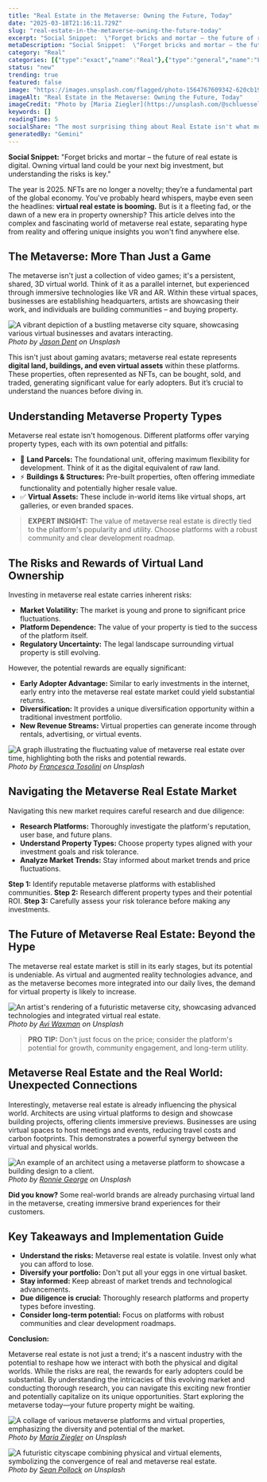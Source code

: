 ```yaml
---
title: "Real Estate in the Metaverse: Owning the Future, Today"
date: "2025-03-18T21:16:11.729Z"
slug: "real-estate-in-the-metaverse-owning-the-future-today"
excerpt: "Social Snippet:  \"Forget bricks and mortar – the future of real estate is digital.  Owning virtual land could be your next big investment, but understanding the risks is key.\""
metaDescription: "Social Snippet:  \"Forget bricks and mortar – the future of real estate is digital.  Owning virtual land could be your next big investment, but understandin..."
category: "Real"
categories: [{"type":"exact","name":"Real"},{"type":"general","name":"Finance"},{"type":"medium","name":"Investment Strategies"},{"type":"specific","name":"Property Valuation"},{"type":"niche","name":"Luxury Condos"}]
status: "new"
trending: true
featured: false
image: "https://images.unsplash.com/flagged/photo-1564767609342-620cb19b2357?q=85&w=1200&fit=max&fm=webp&auto=compress"
imageAlt: "Real Estate in the Metaverse: Owning the Future, Today"
imageCredit: "Photo by [Maria Ziegler](https://unsplash.com/@schluesseldienstvergleich_eu) on Unsplash"
keywords: []
readingTime: 5
socialShare: "The most surprising thing about Real Estate isn't what most people think. Find out what experts really say about this game-changing topic."
generatedBy: "Gemini"
---
```




**Social Snippet:**  "Forget bricks and mortar – the future of real estate is digital.  Owning virtual land could be your next big investment, but understanding the risks is key."

The year is 2025.  NFTs are no longer a novelty; they’re a fundamental part of the global economy.  You've probably heard whispers, maybe even seen the headlines:  **virtual real estate is booming.** But is it a fleeting fad, or the dawn of a new era in property ownership? This article delves into the complex and fascinating world of metaverse real estate, separating hype from reality and offering unique insights you won't find anywhere else.

## The Metaverse: More Than Just a Game

The metaverse isn't just a collection of video games; it's a persistent, shared, 3D virtual world.  Think of it as a parallel internet, but experienced through immersive technologies like VR and AR.  Within these virtual spaces, businesses are establishing headquarters, artists are showcasing their work, and individuals are building communities – and buying property.

![A vibrant depiction of a bustling metaverse city square, showcasing various virtual businesses and avatars interacting.](https://images.unsplash.com/photo-1582407947304-fd86f028f716?q=85&w=1200&fit=max&fm=webp&auto=compress)
*Photo by [Jason Dent](https://unsplash.com/@jdent) on Unsplash*

This isn't just about gaming avatars;  metaverse real estate represents **digital land, buildings, and even virtual assets** within these platforms.  These properties, often represented as NFTs, can be bought, sold, and traded, generating significant value for early adopters.  But it’s crucial to understand the nuances before diving in.

## Understanding Metaverse Property Types

Metaverse real estate isn't homogenous.  Different platforms offer varying property types, each with its own potential and pitfalls:

* 🔑 **Land Parcels:**  The foundational unit, offering maximum flexibility for development. Think of it as the digital equivalent of raw land.
* ⚡ **Buildings & Structures:** Pre-built properties, often offering immediate functionality and potentially higher resale value.
* ✅ **Virtual Assets:**  These include in-world items like virtual shops, art galleries, or even branded spaces.

> **EXPERT INSIGHT:**  The value of metaverse real estate is directly tied to the platform's popularity and utility.  Choose platforms with a robust community and clear development roadmap.

## The Risks and Rewards of Virtual Land Ownership

Investing in metaverse real estate carries inherent risks:

* **Market Volatility:**  The market is young and prone to significant price fluctuations.
* **Platform Dependence:**  The value of your property is tied to the success of the platform itself.
* **Regulatory Uncertainty:**  The legal landscape surrounding virtual property is still evolving.

However, the potential rewards are equally significant:

* **Early Adopter Advantage:**  Similar to early investments in the internet, early entry into the metaverse real estate market could yield substantial returns.
* **Diversification:**  It provides a unique diversification opportunity within a traditional investment portfolio.
* **New Revenue Streams:**  Virtual properties can generate income through rentals, advertising, or virtual events.

![A graph illustrating the fluctuating value of metaverse real estate over time, highlighting both the risks and potential rewards.](https://images.unsplash.com/photo-1560448204-e02f11c3d0e2?q=85&w=1200&fit=max&fm=webp&auto=compress)
*Photo by [Francesca Tosolini](https://unsplash.com/@fromitaly) on Unsplash*

## Navigating the Metaverse Real Estate Market

Navigating this new market requires careful research and due diligence:

* **Research Platforms:**  Thoroughly investigate the platform's reputation, user base, and future plans.
* **Understand Property Types:**  Choose property types aligned with your investment goals and risk tolerance.
* **Analyze Market Trends:**  Stay informed about market trends and price fluctuations.

**Step 1:** Identify reputable metaverse platforms with established communities.
**Step 2:**  Research different property types and their potential ROI.
**Step 3:**  Carefully assess your risk tolerance before making any investments.

## The Future of Metaverse Real Estate: Beyond the Hype

The metaverse real estate market is still in its early stages, but its potential is undeniable.  As virtual and augmented reality technologies advance, and as the metaverse becomes more integrated into our daily lives, the demand for virtual property is likely to increase.

![An artist's rendering of a futuristic metaverse city, showcasing advanced technologies and integrated virtual real estate.](https://images.unsplash.com/photo-1565402170291-8491f14678db?q=85&w=1200&fit=max&fm=webp&auto=compress)
*Photo by [Avi Waxman](https://unsplash.com/@aviosly) on Unsplash*

> **PRO TIP:**  Don't just focus on the price; consider the platform's potential for growth, community engagement, and long-term utility.

## Metaverse Real Estate and the Real World: Unexpected Connections

Interestingly, metaverse real estate is already influencing the physical world.  Architects are using virtual platforms to design and showcase building projects, offering clients immersive previews.  Businesses are using virtual spaces to host meetings and events, reducing travel costs and carbon footprints.  This demonstrates a powerful synergy between the virtual and physical worlds.

![An example of an architect using a metaverse platform to showcase a building design to a client.](https://images.unsplash.com/photo-1592595896551-12b371d546d5?q=85&w=1200&fit=max&fm=webp&auto=compress)
*Photo by [Ronnie George](https://unsplash.com/@realestateron) on Unsplash*

**Did you know?** Some real-world brands are already purchasing virtual land in the metaverse, creating immersive brand experiences for their customers.

## Key Takeaways and Implementation Guide

* **Understand the risks:** Metaverse real estate is volatile.  Invest only what you can afford to lose.
* **Diversify your portfolio:** Don't put all your eggs in one virtual basket.
* **Stay informed:** Keep abreast of market trends and technological advancements.
* **Due diligence is crucial:** Thoroughly research platforms and property types before investing.
* **Consider long-term potential:** Focus on platforms with robust communities and clear development roadmaps.

**Conclusion:**

Metaverse real estate is not just a trend; it's a nascent industry with the potential to reshape how we interact with both the physical and digital worlds.  While the risks are real, the rewards for early adopters could be substantial.  By understanding the intricacies of this evolving market and conducting thorough research, you can navigate this exciting new frontier and potentially capitalize on its unique opportunities.  Start exploring the metaverse today—your future property might be waiting.

![A collage of various metaverse platforms and virtual properties, emphasizing the diversity and potential of the market.](https://images.unsplash.com/flagged/photo-1564767609342-620cb19b2357?q=85&w=1200&fit=max&fm=webp&auto=compress)
*Photo by [Maria Ziegler](https://unsplash.com/@schluesseldienstvergleich_eu) on Unsplash*

![A futuristic cityscape combining physical and virtual elements, symbolizing the convergence of real and metaverse real estate.](https://images.unsplash.com/photo-1486406146926-c627a92ad1ab?q=85&w=1200&fit=max&fm=webp&auto=compress)
*Photo by [Sean Pollock](https://unsplash.com/@seanpollock) on Unsplash*


<div class="reading-progress-container">
  <div id="reading-progress" class="reading-progress"></div>
</div>
